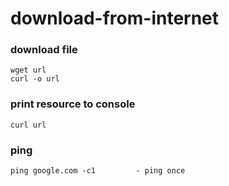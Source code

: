 # download-from-internet

### download file
```
wget url
curl -o url
```

### print resource to console
```
curl url
```

### ping 
```
ping google.com -c1         - ping once
```
